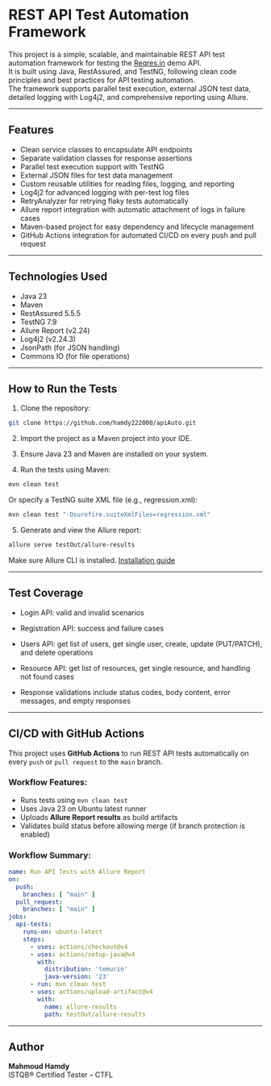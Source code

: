 # REST API Test Automation Framework

This project is a simple, scalable, and maintainable REST API test automation framework for testing the [Reqres.in](https://reqres.in/) demo API.  
It is built using Java, RestAssured, and TestNG, following clean code principles and best practices for API testing automation.  
The framework supports parallel test execution, external JSON test data, detailed logging with Log4j2, and comprehensive reporting using Allure.

---

## Features

- Clean service classes to encapsulate API endpoints  
- Separate validation classes for response assertions
- Parallel test execution support with TestNG
- External JSON files for test data management
- Custom reusable utilities for reading files, logging, and reporting
- Log4j2 for advanced logging with per-test log files
- RetryAnalyzer for retrying flaky tests automatically
- Allure report integration with automatic attachment of logs in failure cases
- Maven-based project for easy dependency and lifecycle management
- GitHub Actions integration for automated CI/CD on every push and pull request

---

## Technologies Used

- Java 23
- Maven
- RestAssured 5.5.5
- TestNG 7.9
- Allure Report (v2.24)
- Log4j2 (v2.24.3)
- JsonPath (for JSON handling)
- Commons IO (for file operations)

---

## How to Run the Tests

1. Clone the repository:
```bash
git clone https://github.com/hamdy222000/apiAuto.git
```
2. Import the project as a Maven project into your IDE.

3. Ensure Java 23 and Maven are installed on your system.

4. Run the tests using Maven:
```bash
mvn clean test
```
Or specify a TestNG suite XML file (e.g., regression.xml):
```bash
mvn clean test "-Dsurefire.suiteXmlFiles=regression.xml"
```
5. Generate and view the Allure report:
```bash
allure serve testOut/allure-results
```
Make sure Allure CLI is installed. [Installation guide](https://docs.qameta.io/allure/)


---

## Test Coverage

- Login API: valid and invalid scenarios

- Registration API: success and failure cases

- Users API: get list of users, get single user, create, update (PUT/PATCH), and delete operations

- Resource API: get list of resources, get single resource, and handling not found cases

- Response validations include status codes, body content, error messages, and empty responses

---

## CI/CD with GitHub Actions

This project uses **GitHub Actions** to run REST API tests automatically on every `push` or `pull request` to the `main` branch.

###  Workflow Features:
- Runs tests using `mvn clean test`
- Uses Java 23 on Ubuntu latest runner
- Uploads **Allure Report results** as build artifacts
- Validates build status before allowing merge (if branch protection is enabled)

###  Workflow Summary:
```yaml
name: Run API Tests with Allure Report
on:
  push:
    branches: [ "main" ]
  pull_request:
    branches: [ "main" ]
jobs:
  api-tests:
    runs-on: ubuntu-latest
    steps:
      - uses: actions/checkout@v4
      - uses: actions/setup-java@v4
        with:
          distribution: 'temurin'
          java-version: '23'
      - run: mvn clean test
      - uses: actions/upload-artifact@v4
        with:
          name: allure-results
          path: testOut/allure-results
```

---

## Author
**Mahmoud Hamdy**  
ISTQB® Certified Tester – CTFL 


